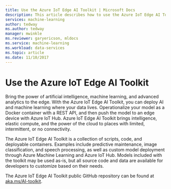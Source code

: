 ```yaml
---
title: Use the Azure IoT Edge AI Toolkit | Microsoft Docs
description: This article describes how to use the Azure IoT Edge AI Toolkit.
services: machine-learning
author: tedway
ms.author: tedway
manager: mwinkle
ms.reviewer: garyericson, mldocs
ms.service: machine-learning
ms.workload: data-services
ms.topic: article
ms.date: 11/10/2017
---
```

# Use the Azure IoT Edge AI Toolkit

Bring the power of artificial intelligence, machine learning, and advanced analytics to the edge. With the Azure IoT Edge AI Toolkit, you can deploy AI and machine learning where your data lives. Operationalize your model as a Docker container with a REST API, and then push the model to an edge device with Azure IoT Hub. Azure IoT Edge AI Toolkit brings intelligence, elastic compute, and the power of the cloud to places with limited, intermittent, or no connectivity.

The Azure IoT Edge AI Toolkit is a collection of scripts, code, and deployable containers. Examples include predictive maintenance, image classification, and speech processing, as well as custom model deployment through Azure Machine Learning and Azure IoT Hub. Models included with the toolkit may be used as-is, but all source code and data are available for developers to customize based on their needs.

The Azure IoT Edge AI Toolkit public GitHub repository can be found at [aka.ms/AI-toolkit](http://aka.ms/AI-toolkit).













